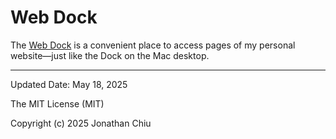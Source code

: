 # Web Dock

The [Web Dock](https://quinn0823.github.io/web-dock/) is a convenient place to access pages of my personal website—just like the Dock on the Mac desktop.

---

Updated Date: May 18, 2025

The MIT License (MIT)

Copyright (c) 2025 Jonathan Chiu